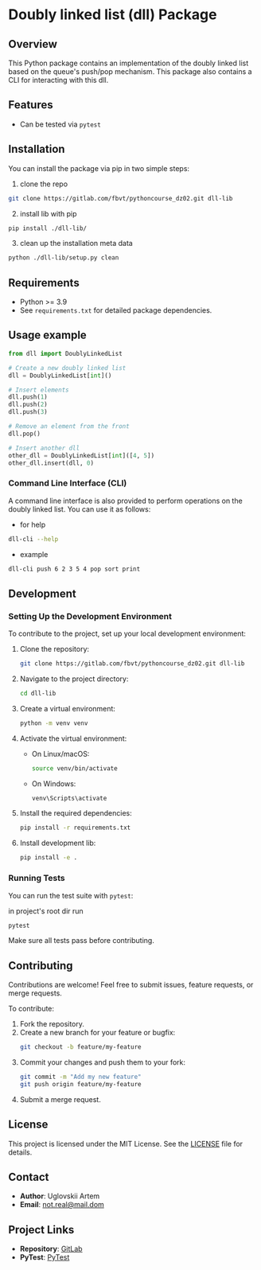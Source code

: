 # Doubly linked list (dll) Package

## Overview
This Python package contains an implementation of the doubly linked list based on the queue's push/pop mechanism. This package also contains a CLI for interacting with this dll.

## Features
- Can be tested via `pytest`

## Installation
You can install the package via pip in two simple steps:

1. clone the repo
```sh
git clone https://gitlab.com/fbvt/pythoncourse_dz02.git dll-lib
```

2. install lib with pip

```sh
pip install ./dll-lib/
```

3. clean up the installation meta data

```sh
python ./dll-lib/setup.py clean
```

## Requirements
- Python >= 3.9
- See `requirements.txt` for detailed package dependencies.

## Usage example

```python
from dll import DoublyLinkedList

# Create a new doubly linked list
dll = DoublyLinkedList[int]()

# Insert elements
dll.push(1)
dll.push(2)
dll.push(3)

# Remove an element from the front
dll.pop()

# Insert another dll
other_dll = DoublyLinkedList[int]([4, 5])
other_dll.insert(dll, 0)
```

### Command Line Interface (CLI)
A command line interface is also provided to perform operations on the doubly linked list. You can use it as follows:

* for help
```sh
dll-cli --help
```
* example
```sh
dll-cli push 6 2 3 5 4 pop sort print
```
## Development

### Setting Up the Development Environment
To contribute to the project, set up your local development environment:

1. Clone the repository:
   ```sh
   git clone https://gitlab.com/fbvt/pythoncourse_dz02.git dll-lib
   ```

2. Navigate to the project directory:
   ```sh
   cd dll-lib
   ```

3. Create a virtual environment:
   ```sh
   python -m venv venv
   ```

4. Activate the virtual environment:
   - On Linux/macOS:
     ```sh
     source venv/bin/activate
     ```
   - On Windows:
     ```sh
     venv\Scripts\activate
     ```

5. Install the required dependencies:
   ```sh
   pip install -r requirements.txt
   ```

6. Install development lib:
   ```sh
   pip install -e .
   ```

### Running Tests
You can run the test suite with `pytest`:

in project's root dir run
```sh
pytest
```

Make sure all tests pass before contributing.

## Contributing
Contributions are welcome! Feel free to submit issues, feature requests, or merge requests.

To contribute:
1. Fork the repository.
2. Create a new branch for your feature or bugfix:
   ```sh
   git checkout -b feature/my-feature
   ```
3. Commit your changes and push them to your fork:
   ```sh
   git commit -m "Add my new feature"
   git push origin feature/my-feature
   ```
4. Submit a merge request.

## License
This project is licensed under the MIT License. See the [LICENSE](LICENSE) file for details.

## Contact
- **Author**: Uglovskii Artem
- **Email**: [not.real@mail.dom](mailto:not.real@mail.dom)

## Project Links
- **Repository**: [GitLab](https://gitlab.com/fbvt/pythoncourse_dz02.git)
- **PyTest**: [PyTest](https://github.com/pytest-dev/pytest)

